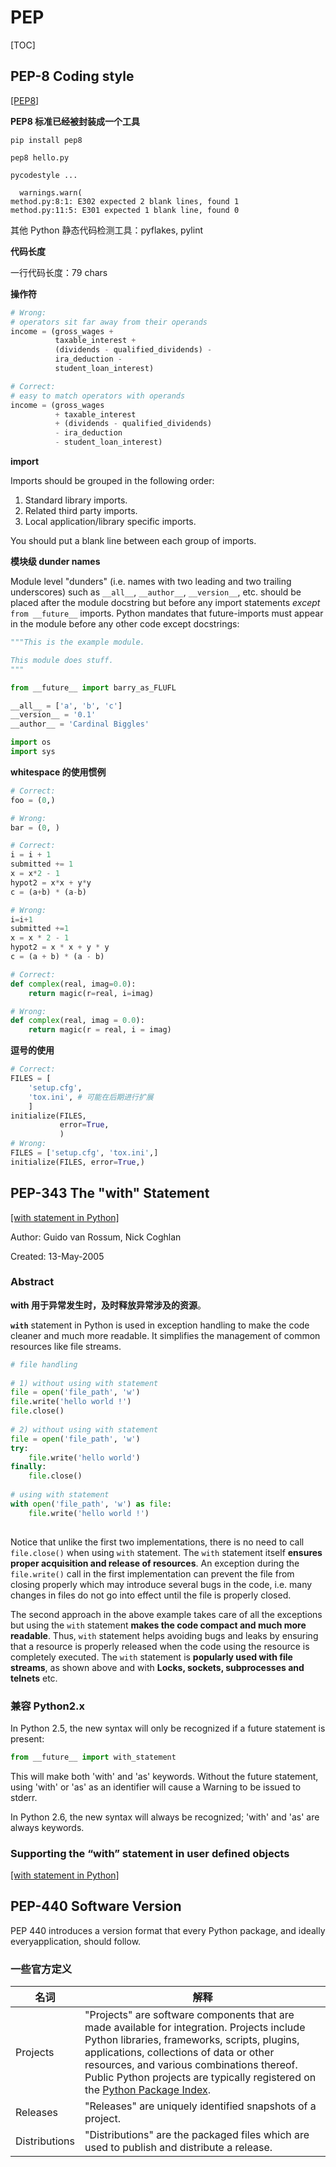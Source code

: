# PEP

[TOC]

## PEP-8 Coding style 

[[PEP8]](https://www.python.org/dev/peps/pep-0008)

**PEP8 标准已经被封装成一个工具**

```shell
pip install pep8
```

```shell
pep8 hello.py
```

```
pycodestyle ...

  warnings.warn(
method.py:8:1: E302 expected 2 blank lines, found 1
method.py:11:5: E301 expected 1 blank line, found 0
```

其他 Python 静态代码检测工具：pyflakes, pylint  

**代码长度**

一行代码长度：79 chars

**操作符**

```python
# Wrong:
# operators sit far away from their operands
income = (gross_wages +
          taxable_interest +
          (dividends - qualified_dividends) -
          ira_deduction -
          student_loan_interest)

# Correct:
# easy to match operators with operands
income = (gross_wages
          + taxable_interest
          + (dividends - qualified_dividends)
          - ira_deduction
          - student_loan_interest)
```

**import**

Imports should be grouped in the following order:

1. Standard library imports.
2. Related third party imports.
3. Local application/library specific imports.

You should put a blank line between each group of imports.

**模块级 dunder names**

Module level "dunders" (i.e. names with two leading and two trailing underscores) such as `__all__`, `__author__`, `__version__`, etc. should be placed after the module docstring but before any import statements *except* `from __future__` imports. Python mandates that future-imports must appear in the module before any other code except docstrings:

```python
"""This is the example module.

This module does stuff.
"""

from __future__ import barry_as_FLUFL

__all__ = ['a', 'b', 'c']
__version__ = '0.1'
__author__ = 'Cardinal Biggles'

import os
import sys
```

**whitespace 的使用惯例**

```python
# Correct:
foo = (0,)

# Wrong:
bar = (0, )
```

```python
# Correct:
i = i + 1
submitted += 1
x = x*2 - 1
hypot2 = x*x + y*y
c = (a+b) * (a-b)

# Wrong:
i=i+1
submitted +=1
x = x * 2 - 1
hypot2 = x * x + y * y
c = (a + b) * (a - b)
```

```python
# Correct:
def complex(real, imag=0.0):
    return magic(r=real, i=imag)

# Wrong:
def complex(real, imag = 0.0):
    return magic(r = real, i = imag)
```

**逗号的使用**

```python
# Correct:
FILES = [
    'setup.cfg',
    'tox.ini', # 可能在后期进行扩展
    ]
initialize(FILES,
           error=True,
           )
# Wrong:
FILES = ['setup.cfg', 'tox.ini',]
initialize(FILES, error=True,)
```

## PEP-343 The "with" Statement  

[[with statement in Python]](https://www.geeksforgeeks.org/with-statement-in-python/)

Author: Guido van Rossum, Nick Coghlan 

Created: 13-May-2005  

### Abstract

 **with 用于异常发生时，及时释放异常涉及的资源**。

**`with`** statement in Python is used in exception handling to make the code cleaner and much more readable. It simplifies the management of common resources like file streams. 

```python
# file handling 
  
# 1) without using with statement 
file = open('file_path', 'w') 
file.write('hello world !') 
file.close() 
  
# 2) without using with statement 
file = open('file_path', 'w') 
try: 
    file.write('hello world') 
finally: 
    file.close() 
    
# using with statement 
with open('file_path', 'w') as file: 
    file.write('hello world !')
    
```

Notice that unlike the first two implementations, there is no need to call `file.close()` when using `with` statement. The `with` statement itself **ensures proper acquisition and release of resources**. An exception during the `file.write()` call in the first implementation can prevent the file from closing properly which may introduce several bugs in the code, i.e. many changes in files do not go into effect until the file is properly closed.

The second approach in the above example takes care of all the exceptions but using the `with` statement **makes the code compact and much more readable**. Thus, `with` statement helps avoiding bugs and leaks by ensuring that a resource is properly released when the code using the resource is completely executed. The `with` statement is **popularly used with file streams**, as shown above and with **Locks, sockets, subprocesses and telnets** etc.

### 兼容 Python2.x

In Python 2.5, the new syntax will only be recognized if a future statement is present:

```python
from __future__ import with_statement
```

This will make both 'with' and 'as' keywords. Without the future statement, using 'with' or 'as' as an identifier will cause a Warning to be issued to stderr.

In Python 2.6, the new syntax will always be recognized; 'with' and 'as' are always keywords.

### Supporting the “with” statement in user defined objects

[[with statement in Python]](https://www.geeksforgeeks.org/with-statement-in-python/)

## PEP-440 Software Version

PEP 440 introduces a version format that every Python package, and ideally everyapplication, should follow.   	

### 一些官方定义

| 名词          | 解释                                                         |
| ------------- | ------------------------------------------------------------ |
| Projects      | "Projects" are software components that are made available for integration. Projects include Python libraries, frameworks, scripts, plugins, applications, collections of data or other resources, and various combinations thereof. Public Python projects are typically registered on the [Python Package Index](https://pypi.python.org/). |
| Releases      | "Releases" are uniquely identified snapshots of a project.   |
| Distributions | "Distributions" are the packaged files which are used to publish and distribute a release. |

